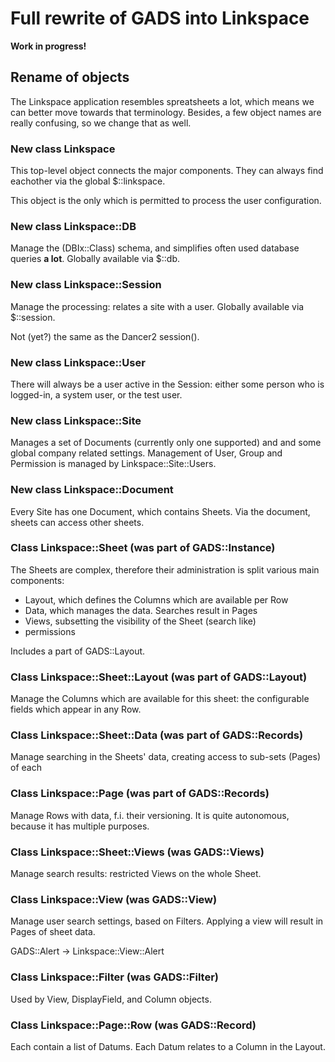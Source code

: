 
# Full rewrite of GADS into Linkspace

**Work in progress!**

## Rename of objects

The Linkspace application resembles spreatsheets a lot, which means
we can better move towards that terminology.  Besides, a few object
names are really confusing, so we change that as well.

### New class Linkspace

This top-level object connects the major components.  They can
always find eachother via the global $::linkspace.

This object is the only which is permitted to process the user
configuration.

### New class Linkspace::DB

Manage the (DBIx::Class) schema, and simplifies often used database
queries **a lot**.  Globally available via $::db.

### New class Linkspace::Session

Manage the processing: relates a site with a user.  Globally available
via $::session.

Not (yet?) the same as the Dancer2 session().

### New class Linkspace::User

There will always be a user active in the Session: either some person
who is logged-in, a system user, or the test user.

### New class Linkspace::Site

Manages a set of Documents (currently only one supported) and
and some global company related settings.  Management of User, Group
and Permission is managed by Linkspace::Site::Users.

### New class Linkspace::Document

Every Site has one Document, which contains Sheets.  Via the document,
sheets can access other sheets.

### Class Linkspace::Sheet (was part of GADS::Instance)

The Sheets are complex, therefore their administration is split various
main components:
 - Layout, which defines the Columns which are available per Row
 - Data, which manages the data.  Searches result in Pages
 - Views, subsetting the visibility of the Sheet (search like)
 - permissions

Includes a part of GADS::Layout.

### Class Linkspace::Sheet::Layout (was part of GADS::Layout)

Manage the Columns which are available for this sheet: the configurable
fields which appear in any Row.

### Class Linkspace::Sheet::Data (was part of GADS::Records)

Manage searching in the Sheets' data, creating access to sub-sets (Pages)
of each

### Class Linkspace::Page (was part of GADS::Records)

Manage Rows with data, f.i. their versioning.  It is quite autonomous,
because it has multiple purposes.

### Class Linkspace::Sheet::Views (was GADS::Views)

Manage search results: restricted Views on the whole Sheet.

### Class Linkspace::View (was GADS::View)

Manage user search settings, based on Filters.  Applying a view will
result in Pages of sheet data.

  GADS::Alert -> Linkspace::View::Alert

### Class Linkspace::Filter (was GADS::Filter)
Used by View, DisplayField, and Column objects.

### Class Linkspace::Page::Row (was GADS::Record)

Each contain a list of Datums.  Each Datum relates to a Column in the
Layout.



